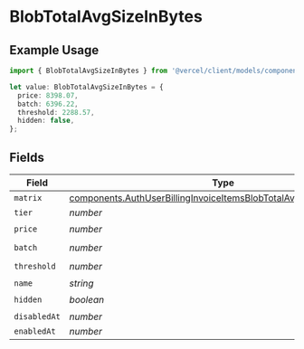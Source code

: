 # BlobTotalAvgSizeInBytes

## Example Usage

```typescript
import { BlobTotalAvgSizeInBytes } from '@vercel/client/models/components';

let value: BlobTotalAvgSizeInBytes = {
  price: 8398.07,
  batch: 6396.22,
  threshold: 2288.57,
  hidden: false,
};
```

## Fields

| Field        | Type                                                                                                                                                       | Required           | Description |
| ------------ | ---------------------------------------------------------------------------------------------------------------------------------------------------------- | ------------------ | ----------- |
| `matrix`     | [components.AuthUserBillingInvoiceItemsBlobTotalAvgSizeInBytesMatrix](../../models/components/authuserbillinginvoiceitemsblobtotalavgsizeinbytesmatrix.md) | :heavy_minus_sign: | N/A         |
| `tier`       | _number_                                                                                                                                                   | :heavy_minus_sign: | N/A         |
| `price`      | _number_                                                                                                                                                   | :heavy_check_mark: | N/A         |
| `batch`      | _number_                                                                                                                                                   | :heavy_check_mark: | N/A         |
| `threshold`  | _number_                                                                                                                                                   | :heavy_check_mark: | N/A         |
| `name`       | _string_                                                                                                                                                   | :heavy_minus_sign: | N/A         |
| `hidden`     | _boolean_                                                                                                                                                  | :heavy_check_mark: | N/A         |
| `disabledAt` | _number_                                                                                                                                                   | :heavy_minus_sign: | N/A         |
| `enabledAt`  | _number_                                                                                                                                                   | :heavy_minus_sign: | N/A         |
